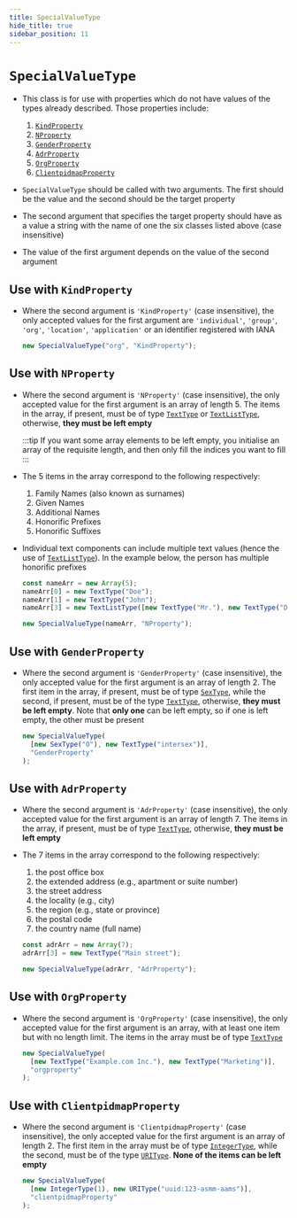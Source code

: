```yaml
---
title: SpecialValueType
hide_title: true
sidebar_position: 11
---
```


# `SpecialValueType`

- This class is for use with properties which do not have values of the types already described. Those properties include:

  1. [`KindProperty`](/documentation/properties/kindproperty)
  2. [`NProperty`](/documentation/properties/nproperty)
  3. [`GenderProperty`](/documentation/properties/genderproperty)
  4. [`AdrProperty`](/documentation/properties/adrproperty)
  5. [`OrgProperty`](/documentation/properties/orgproperty)
  6. [`ClientpidmapProperty`](/documentation/properties/clientpidmapproperty)

- `SpecialValueType` should be called with two arguments. The first should be the value and the second should be the target property

- The second argument that specifies the target property should have as a value a string with the name of one the six classes listed above (case insensitive)

- The value of the first argument depends on the value of the second argument

## Use with `KindProperty`

- Where the second argument is `'KindProperty'` (case insensitive), the only accepted values for the first argument are `'individual'`, `'group'`, `'org'`, `'location'`, `'application'` or an identifier registered with IANA

  ```js
  new SpecialValueType("org", "KindProperty");
  ```

## Use with `NProperty`

- Where the second argument is `'NProperty'` (case insensitive), the only accepted value for the first argument is an array of length 5. The items in the array, if present, must be of type [`TextType`](texttype-and-textlisttype) or [`TextListType`](texttype-and-textlisttype), otherwise, **they must be left empty**

  :::tip
  If you want some array elements to be left empty, you initialise an array of the requisite length, and then only fill the indices you want to fill
  :::

- The 5 items in the array correspond to the following respectively:

  1. Family Names (also known as surnames)
  2. Given Names
  3. Additional Names
  4. Honorific Prefixes
  5. Honorific Suffixes

- Individual text components can include multiple text values (hence the use of [`TextListType`](texttype-and-textlisttype)). In the example below, the person has multiple honorific prefixes

  ```js
  const nameArr = new Array(5);
  nameArr[0] = new TextType("Doe");
  nameArr[1] = new TextType("John");
  nameArr[3] = new TextListType([new TextType("Mr."), new TextType("Dr.")]);

  new SpecialValueType(nameArr, "NProperty");
  ```

## Use with `GenderProperty`

- Where the second argument is `'GenderProperty'` (case insensitive), the only accepted value for the first argument is an array of length 2. The first item in the array, if present, must be of type [`SexType`](sextype), while the second, if present, must be of the type [`TextType`](texttype-and-textlisttype), otherwise, **they must be left empty**. Note that **only one** can be left empty, so if one is left empty, the other must be present

  ```js
  new SpecialValueType(
    [new SexType("O"), new TextType("intersex")],
    "GenderProperty"
  );
  ```

## Use with `AdrProperty`

- Where the second argument is `'AdrProperty'` (case insensitive), the only accepted value for the first argument is an array of length 7. The items in the array, if present, must be of type [`TextType`](texttype-and-textlisttype), otherwise, **they must be left empty**

- The 7 items in the array correspond to the following respectively:

  1. the post office box
  2. the extended address (e.g., apartment or suite number)
  3. the street address
  4. the locality (e.g., city)
  5. the region (e.g., state or province)
  6. the postal code
  7. the country name (full name)

  ```js
  const adrArr = new Array(7);
  adrArr[3] = new TextType("Main street");

  new SpecialValueType(adrArr, "AdrProperty");
  ```

## Use with `OrgProperty`

- Where the second argument is `'OrgProperty'` (case insensitive), the only accepted value for the first argument is an array, with at least one item but with no length limit. The items in the array must be of type [`TextType`](texttype-and-textlisttype)

  ```js
  new SpecialValueType(
    [new TextType("Example.com Inc."), new TextType("Marketing")],
    "orgproperty"
  );
  ```

## Use with `ClientpidmapProperty`

- Where the second argument is `'ClientpidmapProperty'` (case insensitive), the only accepted value for the first argument is an array of length 2. The first item in the array must be of type [`IntegerType`](integertype-and-integerlisttype), while the second, must be of the type [`URIType`](uritype). **None of the items can be left empty**

  ```js
  new SpecialValueType(
    [new IntegerType(1), new URIType("uuid:123-asmm-aams")],
    "clientpidmapProperty"
  );
  ```

